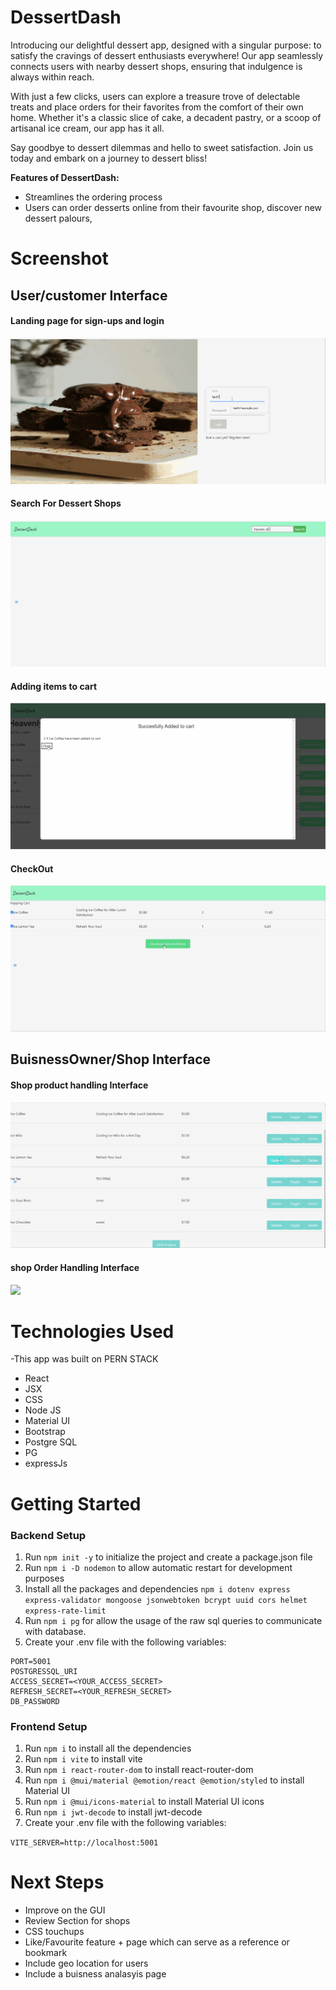 # DessertDash


Introducing our delightful dessert app, designed with a singular purpose: to satisfy the cravings of dessert enthusiasts everywhere! Our app seamlessly connects users with nearby dessert shops, ensuring that indulgence is always within reach.

With just a few clicks, users can explore a treasure trove of delectable treats and place orders for their favorites from the comfort of their own home. Whether it's a classic slice of cake, a decadent pastry, or a scoop of artisanal ice cream, our app has it all.

Say goodbye to dessert dilemmas and hello to sweet satisfaction. Join us today and embark on a journey to dessert bliss!

**Features of DessertDash:**

- Streamlines the ordering process 
- Users can order desserts online from their favourite shop, discover new dessert palours, 

# Screenshot

## User/customer Interface

#### Landing page for sign-ups and login

<img src="./ReadmeImg/login.gif">

#### Search For Dessert Shops

<img src="./ReadmeImg/search_shop.gif">

#### Adding items to cart

<img src="./ReadmeImg/addToCart.gif">

#### CheckOut

<img src="./ReadmeImg/checkout.gif">

## BuisnessOwner/Shop Interface

#### Shop product handling Interface

<img src="./ReadmeImg/buisnessOwner_product.gif">

#### shop Order Handling Interface

<img src="/.ReadmeImg/ordersHandling.gif">

# Technologies Used

-This app was built on PERN STACK

- React
- JSX
- CSS
- Node JS
- Material UI
- Bootstrap
- Postgre SQL
- PG
- expressJs

# Getting Started

### Backend Setup

1. Run `npm init -y` to initialize the project and create a package.json file
2. Run `npm i -D nodemon` to allow automatic restart for development purposes
3. Install all the packages and dependencies `npm i dotenv express express-validator mongoose jsonwebtoken bcrypt uuid cors helmet express-rate-limit`
4. Run `npm i pg` for allow the usage of the raw sql queries to communicate with database.
5. Create your .env file with the following variables:

```
PORT=5001
POSTGRESSQL_URI
ACCESS_SECRET=<YOUR_ACCESS_SECRET>
REFRESH_SECRET=<YOUR_REFRESH_SECRET>
DB_PASSWORD
```

### Frontend Setup

1. Run `npm i` to install all the dependencies
2. Run `npm i vite` to install vite
3. Run `npm i react-router-dom` to install react-router-dom
4. Run `npm i @mui/material @emotion/react @emotion/styled` to install Material UI
5. Run `npm i @mui/icons-material` to install Material UI icons
6. Run `npm i jwt-decode` to install jwt-decode
7. Create your .env file with the following variables:

`VITE_SERVER=http://localhost:5001`

# Next Steps

- Improve on the GUI 
- Review Section for shops
- CSS touchups
- Like/Favourite feature + page which can serve as a reference or bookmark
- Include geo location for users
- Include a buisness analasyis page
